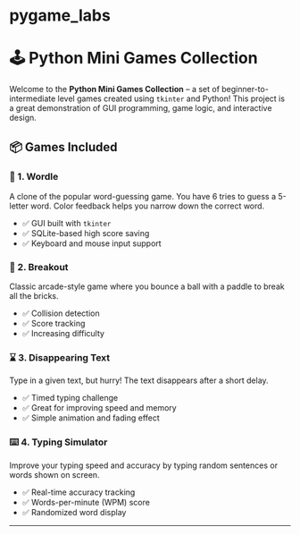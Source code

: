 # pygame_labs
# 🕹️ Python Mini Games Collection

Welcome to the **Python Mini Games Collection** – a set of beginner-to-intermediate level games created using `tkinter` and Python! This project is a great demonstration of GUI programming, game logic, and interactive design.

## 📦 Games Included

### 🎯 1. Wordle
A clone of the popular word-guessing game. You have 6 tries to guess a 5-letter word. Color feedback helps you narrow down the correct word.
- ✅ GUI built with `tkinter`
- ✅ SQLite-based high score saving
- ✅ Keyboard and mouse input support

### 🧱 2. Breakout
Classic arcade-style game where you bounce a ball with a paddle to break all the bricks.
- ✅ Collision detection
- ✅ Score tracking
- ✅ Increasing difficulty

### ⌛ 3. Disappearing Text
Type in a given text, but hurry! The text disappears after a short delay.
- ✅ Timed typing challenge
- ✅ Great for improving speed and memory
- ✅ Simple animation and fading effect

### ⌨️ 4. Typing Simulator
Improve your typing speed and accuracy by typing random sentences or words shown on screen.
- ✅ Real-time accuracy tracking
- ✅ Words-per-minute (WPM) score
- ✅ Randomized word display

---
